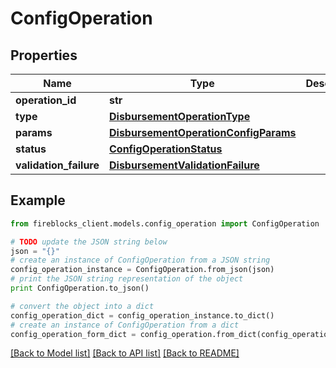 # ConfigOperation


## Properties

Name | Type | Description | Notes
------------ | ------------- | ------------- | -------------
**operation_id** | **str** |  | 
**type** | [**DisbursementOperationType**](DisbursementOperationType.md) |  | 
**params** | [**DisbursementOperationConfigParams**](DisbursementOperationConfigParams.md) |  | 
**status** | [**ConfigOperationStatus**](ConfigOperationStatus.md) |  | 
**validation_failure** | [**DisbursementValidationFailure**](DisbursementValidationFailure.md) |  | [optional] 

## Example

```python
from fireblocks_client.models.config_operation import ConfigOperation

# TODO update the JSON string below
json = "{}"
# create an instance of ConfigOperation from a JSON string
config_operation_instance = ConfigOperation.from_json(json)
# print the JSON string representation of the object
print ConfigOperation.to_json()

# convert the object into a dict
config_operation_dict = config_operation_instance.to_dict()
# create an instance of ConfigOperation from a dict
config_operation_form_dict = config_operation.from_dict(config_operation_dict)
```
[[Back to Model list]](../README.md#documentation-for-models) [[Back to API list]](../README.md#documentation-for-api-endpoints) [[Back to README]](../README.md)


